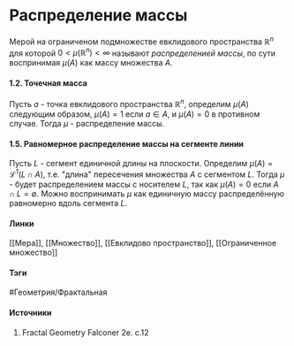# Распределение массы
Мерой на ограниченом подмножестве евклидового пространства $\mathbb{R}^{n}$ для которой $0<\mu(\mathbb{R}^{n})<\infty$ называют *распределенией массы*, по сути воспринимая $\mu(A)$ как массу множества $A$.
#### 1.2. Точечная масса
Пусть $a$ - точка евклидового пространства $\mathbb{R}^{n}$, определим $\mu(A)$ следующим образом, $\mu(A)=1$ если $a\in A$, и $\mu(A)=0$ в противном случае. Тогда $\mu$ - распределение массы.
#### 1.5. Равномерное распределение массы на сегменте линии
Пусть $L$ - сегмент единичной длины на плоскости. Определим $\mu(A)=\mathcal{L}^{1}(L\cap A)$, т.е. "длина" пересечения множества $A$ с сегментом $L$. Тогда $\mu$ - будет распределением массы с носителем $L$, так как $\mu(A)=0$ если $A\cap L=\emptyset$. Можно воспринимать $\mu$ как единичную массу распределённую равномерно вдоль сегмента $L$.
#### Линки
 [[Мера]],
 [[Множество]],
 [[Евклидово пространство]],
 [[Ограниченное множество]]
#### Тэги
 #Геометрия/Фрактальная 
#### Источники
 1. Fractal Geometry Falconer 2e. c.12